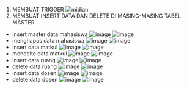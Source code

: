 1. MEMBUAT TRIGGER
![midian](https://user-images.githubusercontent.com/19355492/149541404-ef0bf6eb-e2ee-42ba-8afd-02aa5371f1c4.jpg)
2. MEMBUAT INSERT DATA DAN DELETE DI MASING-MASING TABEL MASTER
- insert master data mahasiswa
![image](https://user-images.githubusercontent.com/19355492/149543224-ca6f06f8-4b5a-49a9-83b1-8e6b8a302678.png)
![image](https://user-images.githubusercontent.com/19355492/149543303-11708c1b-8897-4fda-9d91-b7219459a14c.png)
- menghapus data mahasiswa
![image](https://user-images.githubusercontent.com/19355492/149543384-1ccfc065-d306-4194-ab9a-05c0f65bd6b6.png)
![image](https://user-images.githubusercontent.com/19355492/149543406-cc38858b-54a9-4ca1-af8e-bde9f35633cb.png)
- insert data matkul
![image](https://user-images.githubusercontent.com/19355492/149543512-3dd3ce0a-b6fc-4cca-9df2-10ce0e11a7cf.png)
![image](https://user-images.githubusercontent.com/19355492/149543549-74264eb2-7790-4ac6-a705-e81b04059f21.png)
- mendelte data matkul
![image](https://user-images.githubusercontent.com/19355492/149543595-23c88003-2b30-423c-9407-9b548268426d.png)
![image](https://user-images.githubusercontent.com/19355492/149543628-001dc011-5fff-4c63-97fc-e14aeeb2a213.png)
- insert data ruang
![image](https://user-images.githubusercontent.com/19355492/149543706-7bd0b010-b647-4a0d-be1c-d7282d460a59.png)
![image](https://user-images.githubusercontent.com/19355492/149543756-27d739ce-1bed-4912-bd0b-61687d2f14d5.png)
- delete data ruang
![image](https://user-images.githubusercontent.com/19355492/149543837-e8c70f92-9a65-4dbc-b6bd-b8b1ce15d1a7.png)
![image](https://user-images.githubusercontent.com/19355492/149543860-f417e52d-8b61-4971-9adf-c4bc62b4ce1f.png)
- insert data dosen
![image](https://user-images.githubusercontent.com/19355492/149544026-17a78ac8-bfc5-4ca2-bdb8-690301724d18.png)
![image](https://user-images.githubusercontent.com/19355492/149544068-9273ecb2-f5fd-40e6-a0f5-cb39ed72fcc6.png)
- delete data dosen
![image](https://user-images.githubusercontent.com/19355492/149544154-ac0bd114-32fe-40b7-82d7-66dfafc69d19.png)
![image](https://user-images.githubusercontent.com/19355492/149544187-b1088e82-5a61-4aa6-a650-5d2b88c3dc49.png)




